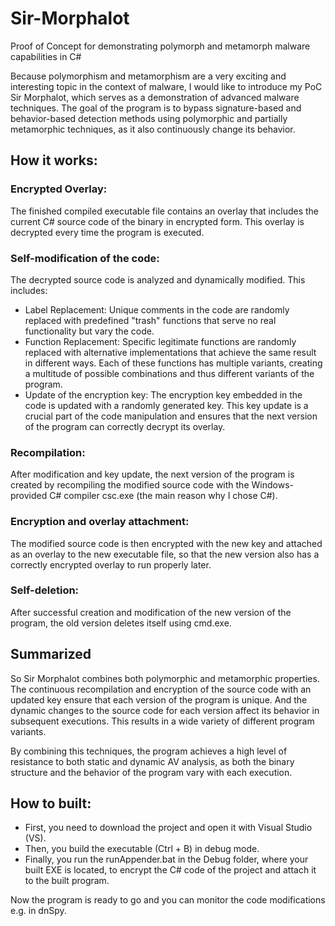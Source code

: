# Sir-Morphalot
Proof of Concept for demonstrating polymorph and metamorph malware capabilities in C#

Because polymorphism and metamorphism are a very exciting and interesting topic in the context of malware, I would like to introduce my PoC Sir Morphalot, which serves as a demonstration of advanced malware techniques. The goal of the program is to bypass signature-based and behavior-based detection methods using polymorphic and partially metamorphic techniques, as it also continuously change its behavior.

## How it works:

### Encrypted Overlay: 
The finished compiled executable file contains an overlay that includes the current C# source code of the binary in encrypted form. This overlay is decrypted every time the program is executed.

### Self-modification of the code:
The decrypted source code is analyzed and dynamically modified. This includes:

- Label Replacement: 
Unique comments in the code are randomly replaced with predefined "trash" functions that serve no real functionality but vary the code.
- Function Replacement: 
Specific legitimate functions are randomly replaced with alternative implementations that achieve the same result in different ways. Each of these functions has multiple variants, creating a multitude of possible combinations and thus different variants of the program.
- Update of the encryption key:
The encryption key embedded in the code is updated with a randomly generated key. This key update is a crucial part of the code manipulation and ensures that the next version of the program can correctly decrypt its overlay.

### Recompilation:
After modification and key update, the next version of the program is created by recompiling the modified source code with the Windows-provided C# compiler csc.exe (the main reason why I chose C#).

### Encryption and overlay attachment:
The modified source code is then encrypted with the new key and attached as an overlay to the new executable file, so that the new version also has a correctly encrypted overlay to run properly later.

### Self-deletion:
After successful creation and modification of the new version of the program, the old version deletes itself using cmd.exe.

## Summarized
So Sir Morphalot combines both polymorphic and metamorphic properties. The continuous recompilation and encryption of the source code with an updated key ensure that each version of the program is unique. And the dynamic changes to the source code for each version affect its behavior in subsequent executions. This results in a wide variety of different program variants.

By combining this techniques, the program achieves a high level of resistance to both static and dynamic AV analysis, as both the binary structure and the behavior of the program vary with each execution.

## How to built:
- First, you need to download the project and open it with Visual Studio (VS).
- Then, you build the executable (Ctrl + B) in debug mode.
- Finally, you run the runAppender.bat in the Debug folder, where your built EXE is located, to encrypt the C# code of the project and attach it to the built program.

Now the program is ready to go and you can monitor the code modifications e.g. in dnSpy.
